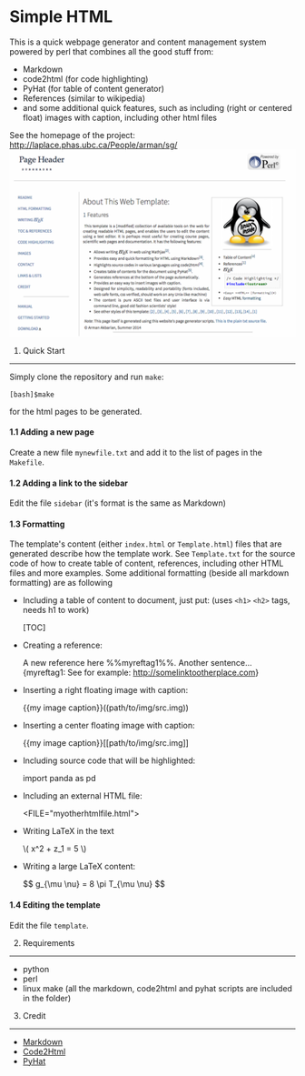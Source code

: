 Simple HTML
===========

This is a quick webpage generator and content management system 
powered by perl that combines all the good stuff from:
* Markdown
* code2html (for code highlighting)
* PyHat (for table of content generator)
* References (similar to wikipedia) 
* and some additional quick features, such as including 
(right or centered float) images with caption, including
other html files 

See the homepage of the project: <http://laplace.phas.ubc.ca/People/arman/sg/>
![alt tag](https://github.com/rmanak/simplehtml/blob/master/img/screenshot.png)


1. Quick Start
--------------

Simply clone the repository and run ``make``:

    [bash]$make

for the html pages to be generated.

#### 1.1 Adding a new page

Create a new file ``mynewfile.txt`` and add it to the list of pages in the ``Makefile``.

#### 1.2 Adding a link to the sidebar

Edit the file ``sidebar`` (it's format is the same as Markdown)

#### 1.3 Formatting

The template's content (either ``index.html`` or ``Template.html``) files that are
generated describe how the template work. See ``Template.txt`` for the source code 
of how to create table of content, references, including other HTML files and 
more examples. Some additional formatting (beside all markdown formatting) are as following

* Including a table of content to document, just put: (uses ``<h1>`` ``<h2>`` tags, needs h1 to work)

    [TOC]

* Creating a reference:

    A new reference here %%myreftag1%%. Another sentence...
    {myreftag1: See for example: <http://somelinktootherplace.com>}
    
* Inserting a right floating image with caption: 

    {{my image caption}}((path/to/img/src.img))

* Inserting a center floating image with caption:

    {{my image caption}}[[path/to/img/src.img]]

* Including source code that will be highlighted:

    <PYTHON>
    import panda as pd
    </PYTHON>

* Including an external HTML file:

    <FILE="myotherhtmlfile.html">

* Writing LaTeX in the text

    \\( x^2 + z_1 = 5 \\)

* Writing a large LaTeX content:

    <div>
    $$
    g_{\mu \nu} = 8 \pi T_{\mu \nu}
    $$
    </div>


#### 1.4 Editing the template

Edit the file ``template``.


2. Requirements
----------------

- python
- perl
- linux make
(all the markdown, code2html and pyhat scripts are included in the folder)


3. Credit
---------

* [Markdown](http://daringfireball.net/projects/markdown/)
* [Code2Html](https://www.palfrader.org/code/code2html/)
* [PyHat](http://www.ferg.org/pyhat/)



